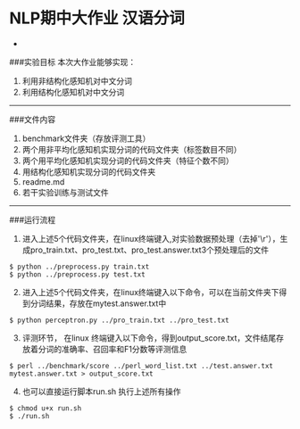 # NLP期中大作业 汉语分词
-
###实验目标
本次大作业能够实现：

1. 利用非结构化感知机对中文分词
2. 利用结构化感知机对中文分词

*****************
###文件内容

1. benchmark文件夹（存放评测工具）
2. 两个用非平均化感知机实现分词的代码文件夹（标签数目不同）
3. 两个用平均化感知机实现分词的代码文件夹（特征个数不同）
4. 用结构化感知机实现分词的代码文件夹
5. readme.md
6. 若干实验训练与测试文件

**************
###运行流程
1. 进入上述5个代码文件夹，在linux终端键入,对实验数据预处理（去掉'\r'），生成pro\_train.txt、pro\_test.txt、pro\_test.answer.txt3个预处理后的文件
```
$ python ../preprocess.py train.txt
$ python ../preprocess.py test.txt
```

2. 进入上述5个代码文件夹，在linux终端键入以下命令，可以在当前文件夹下得到分词结果，存放在mytest.answer.txt中
```
$ python perceptron.py ../pro_train.txt ../pro_test.txt
```

3. 评测环节， 在linux 终端键入以下命令，得到output_score.txt，文件结尾存放着分词的准确率、召回率和F1分数等评测信息
```
$ perl ../benchmark/score ../perl_word_list.txt ../test.answer.txt mytest.answer.txt > output_score.txt
``` 

4. 也可以直接运行脚本run.sh 执行上述所有操作
```
$ chmod u+x run.sh
$ ./run.sh
```
